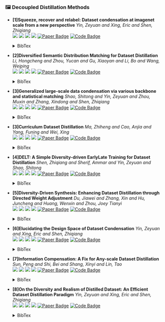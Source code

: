 ### 🖼️ Decoupled Distillation  Methods


- **[1]Squeeze, recover and relabel: Dataset condensation at imagenet scale from a new perspective**
*Yin, Zeyuan and Xing, Eric and Shen, Zhiqiang*  
![](https://img.shields.io/badge/SRe2L-blue) ![](https://img.shields.io/badge/Image_Classification-green) ![](https://img.shields.io/badge/Decoupled_Distillation-red) ![](https://img.shields.io/badge/Dataset_Distillation-orange)
<a href="https://openreview.net/pdf?id=5Fgdk3hZpb"><img src="https://img.shields.io/badge/NeurIPS-Paper-%23D2691E" 
alt="Paper Badge"></a>
<a href="https://github.com/VILA-Lab/SRe2L"><img src="https://img.shields.io/badge/GitHub-Code-brightgreen?logo=github" alt="Code Badge"></a>


    <details> <summary>BibTex</summary>

    ```bibtex
    @article{yin2024squeeze,
    title={Squeeze, recover and relabel: Dataset condensation at imagenet scale from a new perspective},
    author={Yin, Zeyuan and Xing, Eric and Shen, Zhiqiang},
    journal={Advances in Neural Information Processing Systems},
    volume={36},
    year={2024}
    }
    ```

    </details>

- **[2]Diversified Semantic Distribution Matching for Dataset Distillation**
*Li, Hongcheng and Zhou, Yucan and Gu, Xiaoyan and Li, Bo and Wang, Weiping*  
![](https://img.shields.io/badge/DSDM-blue) ![](https://img.shields.io/badge/Image_Classification-green) ![](https://img.shields.io/badge/Decoupled_Distillation-red) ![](https://img.shields.io/badge/Dataset_Distillation-orange)
<a href="https://openreview.net/forum?id=vtpwJob0L1"><img src="https://img.shields.io/badge/ACM_MM-Paper-%23D2691E" alt="Paper Badge"></a>
<a href="https://github.com/LINs-lab/RDED"><img src="https://img.shields.io/badge/GitHub-Code-brightgreen?logo=github" alt="Code Badge"></a>


    <details> <summary>BibTex</summary>

    ```bibtex
    @inproceedings{li2024diversified,
    title={Diversified Semantic Distribution Matching for Dataset Distillation},
    author={Li, Hongcheng and Zhou, Yucan and Gu, Xiaoyan and Li, Bo and Wang, Weiping},
    booktitle={Proceedings of the 32nd ACM International Conference on Multimedia},
    pages={7542--7550},
    year={2024}
    }

    ```

    </details>


- **[3]Generalized large-scale data condensation via various backbone and statistical matching**
*Shao, Shitong and Yin, Zeyuan and Zhou, Muxin and Zhang, Xindong and Shen, Zhiqiang*  
![](https://img.shields.io/badge/GVBSM-blue) ![](https://img.shields.io/badge/Image_Classification-green) ![](https://img.shields.io/badge/Decoupled_Distillation-red) ![](https://img.shields.io/badge/Dataset_Distillation-orange)
<a href="https://openaccess.thecvf.com/content/CVPR2024/html/Shao_Generalized_Large-Scale_Data_Condensation_via_Various_Backbone_and_Statistical_Matching_CVPR_2024_paper.html"><img src="https://img.shields.io/badge/CVPR-Paper-%23D2691E"  alt="Paper Badge"></a>
<a href="https://github.com/shaoshitong/G_VBSM_Dataset_Condensation"><img src="https://img.shields.io/badge/GitHub-Code-brightgreen?logo=github" alt="Code Badge"></a>


    <details> <summary>BibTex</summary>

    ```bibtex
    @inproceedings{shao2024generalized,
    title={Generalized large-scale data condensation via various backbone and statistical matching},
    author={Shao, Shitong and Yin, Zeyuan and Zhou, Muxin and Zhang, Xindong and Shen, Zhiqiang},
    booktitle={Proceedings of the IEEE/CVF Conference on Computer Vision and Pattern Recognition},
    pages={16709--16718},
    year={2024}
    }
    ```

    </details>

- **[3]Curriculum Dataset Distillation**
*Ma, Zhiheng and Cao, Anjia and Yang, Funing and Wei, Xing*  
![](https://img.shields.io/badge/CUDD-blue) ![](https://img.shields.io/badge/Image_Classification-green) ![](https://img.shields.io/badge/Decoupled_Distillation-red) ![](https://img.shields.io/badge/Dataset_Distillation-orange)
<a href="https://arxiv.org/abs/2405.09150"><img src="https://img.shields.io/badge/arXiv-Paper-%23D2691E?logo=arXiv"  alt="Paper Badge"></a>
<a href=""><img src="https://img.shields.io/badge/GitHub-Code-brightgreen?logo=github" alt="Code Badge"></a>


    <details> <summary>BibTex</summary>

    ```bibtex
    @article{ma2024curriculum,
    title={Curriculum Dataset Distillation},
    author={Ma, Zhiheng and Cao, Anjia and Yang, Funing and Wei, Xing},
    journal={arXiv preprint arXiv:2405.09150},
    year={2024}
    }
    ```

    </details>

- **[4]DELT: A Simple Diversity-driven EarlyLate Training for Dataset Distillation**
*Shen, Zhiqiang and Sherif, Ammar and Yin, Zeyuan and Shao, Shitong*  
![](https://img.shields.io/badge/DELT-blue) ![](https://img.shields.io/badge/Image_Classification-green) ![](https://img.shields.io/badge/Decoupled_Distillation-red) ![](https://img.shields.io/badge/Dataset_Distillation-orange)
<a href="https://arxiv.org/abs/2411.19946"><img src="https://img.shields.io/badge/arXiv-Paper-%23D2691E?logo=arXiv"  alt="Paper Badge"></a>
<a href=""><img src="https://img.shields.io/badge/GitHub-Code-brightgreen?logo=github" alt="Code Badge"></a>


    <details> <summary>BibTex</summary>

    ```bibtex
    @article{shen2024delt,
    title={DELT: A Simple Diversity-driven EarlyLate Training for Dataset Distillation},
    author={Shen, Zhiqiang and Sherif, Ammar and Yin, Zeyuan and Shao, Shitong},
    journal={arXiv preprint arXiv:2411.19946},
    year={2024}
    }
    ```

    </details>

- **[5]Diversity-Driven Synthesis: Enhancing Dataset Distillation through Directed Weight Adjustment**
*Du, Jiawei and Zhang, Xin and Hu, Juncheng and Huang, Wenxin and Zhou, Joey Tianyi*  
![](https://img.shields.io/badge/DWA-blue) ![](https://img.shields.io/badge/Image_Classification-green) ![](https://img.shields.io/badge/Decoupled_Distillation-red) ![](https://img.shields.io/badge/Dataset_Distillation-orange)
<a href="https://arxiv.org/abs/2409.17612"><img src="https://img.shields.io/badge/arXiv-Paper-%23D2691E?logo=arXiv"  alt="Paper Badge"></a>
<a href="https://github.com/vila-lab/delt"><img src="https://img.shields.io/badge/GitHub-Code-brightgreen?logo=github" alt="Code Badge"></a>


    <details> <summary>BibTex</summary>

    ```bibtex
    @article{du2024diversity,
    title={Diversity-driven synthesis: Enhancing dataset distillation through directed weight adjustment},
    author={Du, Jiawei and Zhang, Xin and Hu, Juncheng and Huang, Wenxin and Zhou, Joey Tianyi},
    journal={arXiv preprint arXiv:2409.17612},
    year={2024}
    }
    ```

    </details>






- **[6]Elucidating the Design Space of Dataset Condensation**
*Yin, Zeyuan and Xing, Eric and Shen, Zhiqiang*  
![](https://img.shields.io/badge/EDC-blue) ![](https://img.shields.io/badge/Image_Classification-green) ![](https://img.shields.io/badge/Decoupled_Distillation-red) ![](https://img.shields.io/badge/Dataset_Distillation-orange)
<a href="https://nips.cc/virtual/2024/poster/94518"><img src="https://img.shields.io/badge/NeurIPS-Paper-%23D2691E" 
alt="Paper Badge"></a>
<a href="https://github.com/VILA-Lab/SRe2L"><img src="https://img.shields.io/badge/GitHub-Code-brightgreen?logo=github" alt="Code Badge"></a>


    <details> <summary>BibTex</summary>

    ```bibtex
    @article{yin2024squeeze,
    title={Squeeze, recover and relabel: Dataset condensation at imagenet scale from a new perspective},
    author={Yin, Zeyuan and Xing, Eric and Shen, Zhiqiang},
    journal={Advances in Neural Information Processing Systems},
    volume={36},
    year={2024}
    }
    ```

    </details>

- **[7]Information Compensation: A Fix for Any-scale Dataset Distillation**
*Sun, Peng and Shi, Bei and Shang, Xinyi and Lin, Tao*  
![](https://img.shields.io/badge/LIC-blue) ![](https://img.shields.io/badge/Image_Classification-green) ![](https://img.shields.io/badge/Decoupled_Distillation-red) ![](https://img.shields.io/badge/Dataset_Distillation-orange)
<a href="https://openreview.net/forum?id=2SnmKd1JK4"><img src="https://img.shields.io/badge/ICLRW-Paper-%23D2691E" 
alt="Paper Badge"></a>
<a href=""><img src="https://img.shields.io/badge/GitHub-Code-brightgreen?logo=github" alt="Code Badge"></a>


    <details> <summary>BibTex</summary>

    ```bibtex
    @inproceedings{
    anonymous2024information,
    title={Information Compensation: A Fix for Any-scale Dataset Distillation},
    author={Anonymous},
    booktitle={ICLR 2024 Workshop on Data-centric Machine Learning Research (DMLR): Harnessing Momentum for Science},
    year={2024},
    url={https://openreview.net/forum?id=2SnmKd1JK4}
    }
    ```

    </details>



- **[8]On the Diversity and Realism of Distilled Dataset:  An Efficient Dataset Distillation Paradigm**
*Yin, Zeyuan and Xing, Eric and Shen, Zhiqiang*  
![](https://img.shields.io/badge/RDED-blue) ![](https://img.shields.io/badge/Image_Classification-green) ![](https://img.shields.io/badge/Decoupled_Distillation-red) ![](https://img.shields.io/badge/Dataset_Distillation-orange)
<a href="https://openaccess.thecvf.com/content/CVPR2024/html/Sun_On_the_Diversity_and_Realism_of_Distilled_Dataset_An_Efficient_CVPR_2024_paper.html"><img src="https://img.shields.io/badge/CVPR-Paper-%23D2691E"  alt="Paper Badge"></a>
<a href="https://github.com/LINs-lab/RDED"><img src="https://img.shields.io/badge/GitHub-Code-brightgreen?logo=github" alt="Code Badge"></a>


    <details> <summary>BibTex</summary>

    ```bibtex
    @inproceedings{sun2024diversity,
    title={On the diversity and realism of distilled dataset: An efficient dataset distillation paradigm},
    author={Sun, Peng and Shi, Bei and Yu, Daiwei and Lin, Tao},
    booktitle={Proceedings of the IEEE/CVF Conference on Computer Vision and Pattern Recognition},
    pages={9390--9399},
    year={2024}
    }
    ```

    </details>

